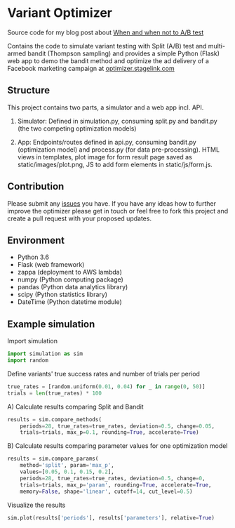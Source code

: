 # Variant Optimizer

Source code for my blog post about [When and when not to A/B test](https://medium.com/@nikolasschriefer/when-and-when-not-to-a-b-test-c901f3ad96d9)

Contains the code to simulate variant testing with Split (A/B) test and multi-armed bandit (Thompson sampling) and provides a simple Python (Flask) web app to demo the bandit method and optimize the ad delivery of a Facebook marketing campaign at [optimizer.stagelink.com](https://optimizer.stagelink.com)

## Structure

This project contains two parts, a simulator and a web app incl. API.

1) Simulator: Defined in simulation.py, consuming split.py and bandit.py (the two competing optimization models)

2) App: Endpoints/routes defined in api.py, consuming bandit.py (optimization model) and process.py (for data pre-processing). HTML views in templates, plot image for form result page saved as static/images/plot.png, JS to add form elements in static/js/form.js.

## Contribution

Please submit any [issues](https://github.com/kinosal/optimizer/issues) you have. If you have any ideas how to further improve the optimizer please get in touch or feel free to fork this project and create a pull request with your proposed updates.

## Environment

- Python 3.6
- Flask (web framework)
- zappa (deployment to AWS lambda)
- numpy (Python computing package)
- pandas (Python data analytics library)
- scipy (Python statistics library)
- DateTime (Python datetime module)

## Example simulation

Import simulation
```Python
import simulation as sim
import random
```

Define variants' true success rates and number of trials per period
```Python
true_rates = [random.uniform(0.01, 0.04) for _ in range(0, 50)]
trials = len(true_rates) * 100
```

A) Calculate results comparing Split and Bandit
```Python
results = sim.compare_methods(
    periods=28, true_rates=true_rates, deviation=0.5, change=0.05,
    trials=trials, max_p=0.1, rounding=True, accelerate=True)
```

B) Calculate results comparing parameter values for one optimization model
```Python
results = sim.compare_params(
    method='split', param='max_p',
    values=[0.05, 0.1, 0.15, 0.2],
    periods=28, true_rates=true_rates, deviation=0.5, change=0,
    trials=trials, max_p='param', rounding=True, accelerate=True,
    memory=False, shape='linear', cutoff=14, cut_level=0.5)
```

Visualize the results
```Python
sim.plot(results['periods'], results['parameters'], relative=True)
```
